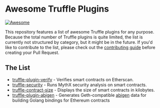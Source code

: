 # Awesome Truffle Plugins
[![Awesome](https://awesome.re/badge.svg)](https://awesome.re)

This repository features a list of awesome Truffle plugins for any purpose. Because the total number of Truffle plugins is quite limited, the list is currently not structured by category, but it might be in the future. If you'd like to contribute to the list, please check out the [contributing guide](/CONTRIBUTING.md) before creating your Pull Request.

## The List

* [truffle-plugin-verify](https://github.com/rkalis/truffle-plugin-verify) - Verifies smart contracts on Etherscan.
* [truffle-security](https://github.com/ConsenSys/truffle-security) - Runs MythX security analysis on smart contracts.
* [truffle-contract-size](https://github.com/IoBuilders/truffle-contract-size) - Displays the size of smart contracts in kilobytes.
* [truffle-plugin-abigen](https://github.com/ChainSafe/truffle-plugin-abigen) - Generates Geth-compatible [abigen](https://github.com/ethereum/go-ethereum/wiki/Native-DApps:-Go-bindings-to-Ethereum-contracts) data for building Golang bindings for Ethereum contracts

